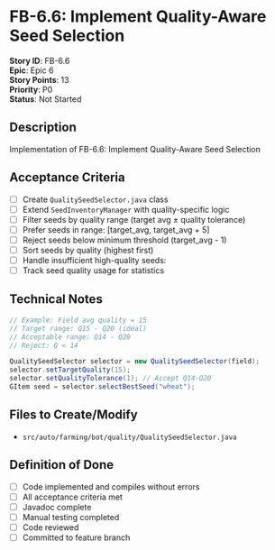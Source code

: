 # FB-6.6: Implement Quality-Aware Seed Selection

**Story ID**: FB-6.6  
**Epic**: Epic 6  
**Story Points**: 13  
**Priority**: P0  
**Status**: Not Started  

## Description
Implementation of FB-6.6: Implement Quality-Aware Seed Selection

## Acceptance Criteria
- [ ] Create `QualitySeedSelector.java` class
- [ ] Extend `SeedInventoryManager` with quality-specific logic
- [ ] Filter seeds by quality range (target avg ± quality tolerance)
- [ ] Prefer seeds in range: [target_avg, target_avg + 5]
- [ ] Reject seeds below minimum threshold (target_avg - 1)
- [ ] Sort seeds by quality (highest first)
- [ ] Handle insufficient high-quality seeds:
- [ ] Track seed quality usage for statistics

## Technical Notes
```java
// Example: Field avg quality = 15
// Target range: Q15 - Q20 (ideal)
// Acceptable range: Q14 - Q20
// Reject: Q < 14

QualitySeedSelector selector = new QualitySeedSelector(field);
selector.setTargetQuality(15);
selector.setQualityTolerance(1); // Accept Q14-Q20
GItem seed = selector.selectBestSeed("wheat");
```

## Files to Create/Modify
- `src/auto/farming/bot/quality/QualitySeedSelector.java`

## Definition of Done
- [ ] Code implemented and compiles without errors
- [ ] All acceptance criteria met
- [ ] Javadoc complete
- [ ] Manual testing completed
- [ ] Code reviewed
- [ ] Committed to feature branch
